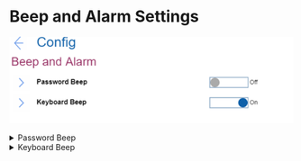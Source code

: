 # Beep and Alarm Settings #
![](./img/beepalarm.png)

<details><summary>Password Beep</summary>
One of 2 possible states for the password beep:

1.	**Off** - no beep sounds. Default.
2.	On - system will make a beep sound when the system is waiting for a power-on, hard disk, or supervisor password.

    **Note**. Different beeps will be sounded when the entered password matches or does not match the configured password.


| WMI Setting name | Values | Locked by SVP | AMD/Intel |
|:---|:---|:---|:---|
| PasswordBeep | Disable, Enable | No | Both |
</details>

<details><summary>Keyboard Beep</summary>
One of 2 possible states for the keyboard beep:

1.	**On** - a beep will sound when unmanageable key combination is pressed. Default.
2.	Off - a beep is disabled.


| WMI Setting name | Values | Locked by SVP | AMD/Intel |
|:---|:---|:---|:---|
| KeyboardBeep | Disable, Enable | No| Both |
</details>